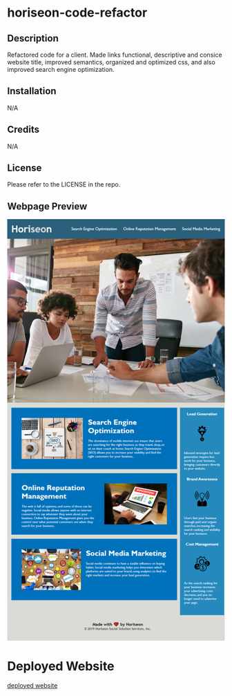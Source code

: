 # horiseon-code-refactor

## Description

Refactored code for a client. Made links functional, descriptive and consice website title, improved semantics, organized and optimized css, and also improved search engine optimization.

## Installation

N/A

## Credits

N/A

## License

Please refer to the LICENSE in the repo.

## Webpage Preview

![webpage preview](assets/images/horiseon-webpage-preview.png)

# Deployed Website
[deployed website](https://connorg45.github.io/horiseon-code-refactor/)